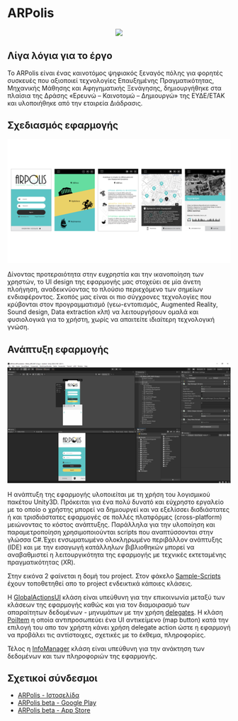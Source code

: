 # ARPolis
<p align="center">
<a href="https://github.com/StathisGeorgiou/Project-Sample/blob/main/README.md" target="_blank" align="center">
    <img src="https://arpolis.gr/wp-content/uploads/2020/03/arpolis_logo_new-512x480.png" width="280">
</a>
<br />
    </p>
 

## Λίγα λόγια για το έργο

Το ARPolis είναι ένας καινοτόμος ψηφιακός ξεναγός πόλης για φορητές συσκευές που αξιοποιεί τεχνολογίες Επαυξημένης Πραγματικότητας, Μηχανικής Μάθησης και Αφηγηματικής Ξενάγησης, δημιουργήθηκε στα πλαίσια της Δράσης «Ερευνώ – Καινοτομώ – Δημιουργώ» της ΕΥΔΕ/ΕΤΑΚ και υλοποιήθηκε από την εταιρεία Διάδρασις.

## Σχεδιασμός εφαρμογής

<p align="center">
<a href="https://github.com/StathisGeorgiou/Project-Sample/blob/main/Multimedia/design_mockups.jpg" target="_blank" align="center">
    <img src="https://github.com/StathisGeorgiou/Project-Sample/blob/main/Multimedia/design_mockups.jpg" width="800">
</a>
<br />
    </p>
    
Δίνοντας προτεραιότητα στην ευχρηστία και την ικανοποίηση των χρηστών, το UI design της εφαρμογής μας στοχεύει σε μία άνετη πλοήγηση, αναδεικνύοντας το πλούσιο περιεχόμενο των σημείων ενδιαφέροντος. Σκοπός μας είναι οι πιο σύγχρονες τεχνολογίες που κρύβονται στον προγραμματισμό (γεω-εντοπισμός, Augmented Reality, Sound design, Data extraction κλπ) να λειτουργήσουν ομαλά και φυσιολογικά για το χρήστη, χωρίς να απαιτείτε ιδιαίτερη τεχνολογική γνώση.



## Ανάπτυξη εφαρμογής

<p align="center">
<a href="https://github.com/StathisGeorgiou/Project-Sample/blob/main/Multimedia/unity-project.jpg" target="_blank" align="center">
    <img src="https://github.com/StathisGeorgiou/Project-Sample/blob/main/Multimedia/unity-project.jpg" width="800">
</a>
<br />
    </p>

Η ανάπτυξη της εφαρμογής υλοποιείται με τη χρήση του λογισμικού πακέτου Unity3D. Πρόκειται για ένα πολύ δυνατό και εύχρηστο εργαλείο με το οποίο ο χρήστης μπορεί να δημιουργεί και να εξελίσσει δισδιάστατες ή και τρισδιάστατες εφαρμογές σε πολλές πλατφόρμες (cross-platform) μειώνοντας το κόστος ανάπτυξης. Παράλληλα για την υλοποίηση και παραμετροποίηση χρησιμοποιούνται scripts που αναπτύσσονται στην γλώσσα C#.Έχει ενσωματωμένο ολοκληρωμένο περιβάλλον ανάπτυξης (IDE) και με την εισαγωγή κατάλληλων βιβλιοθηκών μπορεί να αναβαθμιστεί η λειτουργικότητα της εφαρμογής με τεχνικές εκτεταμένης πραγματικότητας (XR).

Στην εικόνα 2 φαίνεται η δομή του project. Στον φάκελο <a href="https://github.com/StathisGeorgiou/Project-Sample/tree/main/Sample-Scripts" target="_blank">Sample-Scripts</a> έχουν τοποθετηθεί απο το project ενδεικτικά κάποιες κλάσεις.

Η <a href="https://github.com/StathisGeorgiou/Project-Sample/blob/main/Sample-Scripts/GlobalActionsUI.cs" target="_blank">GlobalActionsUI</a> κλάση είναι υπεύθυνη για την επικοινωνία μεταξύ των κλάσεων της εφαρμογής καθώς και για τον διαμοιρασμό των απαραίτητων δεδομένων - μηνυμάτων με την χρήση <a href="https://docs.microsoft.com/en-us/dotnet/csharp/programming-guide/delegates/" target="_blank">delegates</a>. Η κλάση <a href="https://github.com/StathisGeorgiou/Sample-Project/blob/main/Sample-Scripts/PoiItem.cs" target="_blank">PoiItem</a> η οποία αντιπροσωπεύει ένα UI αντικείμενο (map button) κατά την επιλογή του απο τον χρήστη κάνει χρήση delegate action ώστε η εφαρμογή να προβάλει τις αντίστοιχες, σχετικές με το έκθεμα, πληροφορίες.

Τέλος η <a href="https://github.com/StathisGeorgiou/Project-Sample/blob/main/Sample-Scripts/InfoManager.cs" target="_blank">InfoManager</a> κλάση είναι υπεύθυνη για την ανάκτηση των δεδομένων και των πληροφοριών της εφαρμογής.

## Σχετικοί σύνδεσμοι

* <a href="https://arpolis.gr/" target="_blank" rel="noopener noreferrer">ARPolis - Ιστοσελίδα</a>
* <a href="https://play.google.com/store/apps/details?id=net.Diadrasis.ARPolis" target="_blank" rel="noopener noreferrer">ARPolis beta - Google Play</a>
* <a href="https://apps.apple.com/in/app/arpolis/id1526799438" target="_blank" rel="noopener noreferrer">ARPolis beta - App Store</a>
